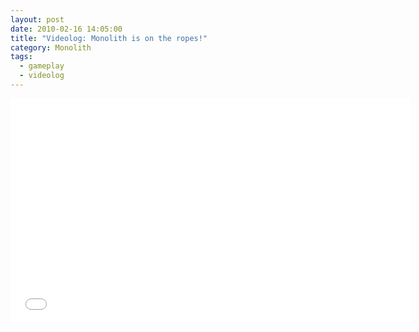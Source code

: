 ```yaml
---
layout: post
date: 2010-02-16 14:05:00
title: "Videolog: Monolith is on the ropes!"
category: Monolith
tags:
  - gameplay
  - videolog
---
```


<iframe width="640" height="360" src="//www.youtube.com/embed/Z8Rw67Rc1Qc?rel=0" frameborder="0" allowfullscreen></iframe>
